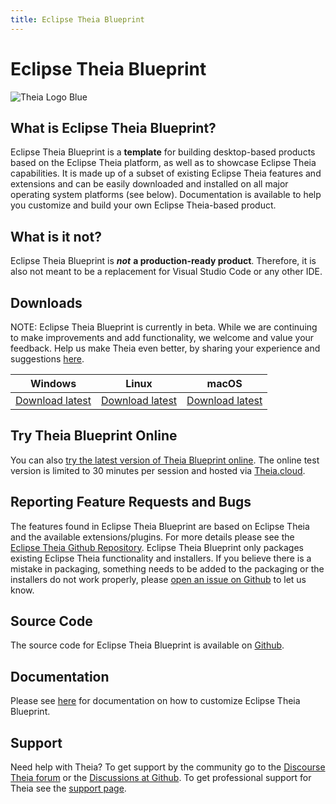 ```yaml
---
title: Eclipse Theia Blueprint
---
```


# Eclipse Theia Blueprint

<img src="/theia-logo-blueprint.png" alt="Theia Logo Blue" style="max-width: 525px">

## What is Eclipse Theia Blueprint?

Eclipse Theia Blueprint is a **template** for building desktop-based products based on the Eclipse Theia platform, as well as to showcase Eclipse Theia capabilities. It is made up of a  subset of existing Eclipse Theia features and extensions and can be easily downloaded and installed on all major operating system platforms (see below). Documentation is available to help you customize and build your own Eclipse Theia-based product.

## What is it not?

Eclipse Theia Blueprint is ***not*** **a production-ready product**. Therefore, it is also not meant to be a replacement for Visual Studio Code or any other IDE.

## Downloads

NOTE: Eclipse Theia Blueprint is currently in beta. While we are continuing to make improvements and add functionality, we welcome and value your feedback. Help us make Theia even better, by sharing your experience and suggestions [here](https://github.com/eclipse-theia/theia/discussions).

<table cellspacing="25">
  <thead>
    <tr>
      <th>Windows</th>
      <th>Linux</th>
      <th>macOS</th>
    </tr>
  </thead>
  <tbody>
    <tr>
      <td><a href="https://www.eclipse.org/downloads/download.php?file=/theia/latest/windows/TheiaBlueprint.exe&r=1" download>Download latest</a></td>
      <td><a href="https://www.eclipse.org/downloads/download.php?file=/theia/latest/linux/TheiaBlueprint.AppImage&r=1" download>Download latest</a></td>
      <td><a href="https://www.eclipse.org/downloads/download.php?file=/theia/latest/macos/TheiaBlueprint.dmg&r=1" download>Download latest</a></td>
    </tr>
  </tbody>
</table>

## Try Theia Blueprint Online

You can also [try the latest version of Theia Blueprint online](https://try.theia-cloud.io/). The online test version is limited to 30 minutes per session and hosted via [Theia.cloud](https://github.com/eclipsesource/theia-cloud).

## Reporting Feature Requests and Bugs

The features found in Eclipse Theia Blueprint are based on Eclipse Theia and the available extensions/plugins. For more details please see the [Eclipse Theia Github Repository](https://github.com/eclipse-theia/theia).
Eclipse Theia Blueprint only packages existing Eclipse Theia functionality and installers. If you believe there is a mistake in packaging, something needs to be added to the packaging or the installers do not work properly, please [open an issue on Github](https://github.com/eclipse-theia/theia-blueprint/issues/new/choose) to let us know.

## Source Code

The source code for Eclipse Theia Blueprint is available on [Github](https://github.com/eclipse-theia/theia-blueprint).

## Documentation

Please see [here](/docs/blueprint_documentation) for documentation on how to customize Eclipse Theia Blueprint.

## Support

Need help with Theia? To get support by the community go to the [Discourse Theia forum](https://community.theia-ide.org/) or the [Discussions at Github](https://github.com/eclipse-theia/theia/discussions). To get professional support for Theia see the [support page](/support/). 
